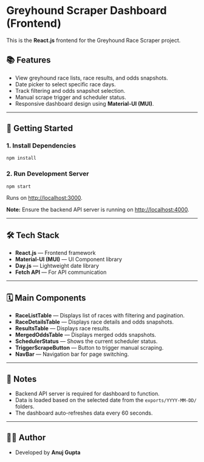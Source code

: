 # Greyhound Scraper Dashboard (Frontend)

This is the **React.js** frontend for the Greyhound Race Scraper project.

## 📚 Features

* View greyhound race lists, race results, and odds snapshots.
* Date picker to select specific race days.
* Track filtering and odds snapshot selection.
* Manual scrape trigger and scheduler status.
* Responsive dashboard design using **Material-UI (MUI)**.

---

## 🚀 Getting Started

### 1. Install Dependencies

```bash
npm install
```

### 2. Run Development Server

```bash
npm start
```

Runs on [http://localhost:3000](http://localhost:3000).

**Note:** Ensure the backend API server is running on [http://localhost:4000](http://localhost:4000).

---

## 🛠️ Tech Stack

* **React.js** — Frontend framework
* **Material-UI (MUI)** — UI Component library
* **Day.js** — Lightweight date library
* **Fetch API** — For API communication

---

## 🗓️ Main Components

* **RaceListTable** — Displays list of races with filtering and pagination.
* **RaceDetailsTable** — Displays race details and odds snapshots.
* **ResultsTable** — Displays race results.
* **MergedOddsTable** — Displays merged odds snapshots.
* **SchedulerStatus** — Shows the current scheduler status.
* **TriggerScrapeButton** — Button to trigger manual scraping.
* **NavBar** — Navigation bar for page switching.

---

## 📅 Notes

* Backend API server is required for dashboard to function.
* Data is loaded based on the selected date from the `exports/YYYY-MM-DD/` folders.
* The dashboard auto-refreshes data every 60 seconds.

---

## 🧑‍💻 Author

* Developed by **Anuj Gupta**
